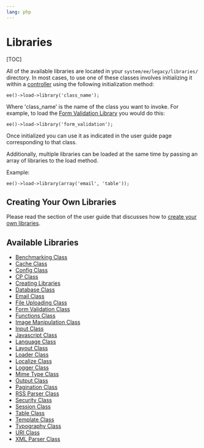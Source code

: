 ```yaml
---
lang: php
---
```


<!--
    This source file is part of the open source project
    ExpressionEngine User Guide (https://github.com/ExpressionEngine/ExpressionEngine-User-Guide)

    @link      https://expressionengine.com/
    @copyright Copyright (c) 2003-2020, Packet Tide, LLC (https://www.packettide.com)
    @license   https://expressionengine.com/license Licensed under Apache License, Version 2.0
-->

# Libraries

[TOC]

All of the available libraries are located in your `system/ee/legacy/libraries/` directory. In most cases, to use one of these classes involves initializing it within a [controller](development/legacy/controllers.md) using the following initialization method:

    ee()->load->library('class_name');

Where 'class_name' is the name of the class you want to invoke. For example, to load the [Form Validation Library](development/legacy/libraries/form-validation.md) you would do this:

    ee()->load->library('form_validation');

Once initialized you can use it as indicated in the user guide page corresponding to that class.

Additionally, multiple libraries can be loaded at the same time by passing an array of libraries to the load method.

Example:

    ee()->load->library(array('email', 'table'));

## Creating Your Own Libraries

Please read the section of the user guide that discusses how to [create your own libraries](development/legacy/libraries/creating-libraries.md).

## Available Libraries

- [Benchmarking Class](development/legacy/libraries/benchmark.md)
- [Cache Class](development/legacy/libraries/cache.md)
- [Config Class](development/legacy/libraries/config.md)
- [CP Class](development/legacy/libraries/cp.md)
- [Creating Libraries](development/legacy/libraries/creating-libraries.md)
- [Database Class](development/legacy/libraries/database.md)
- [Email Class](development/legacy/libraries/email.md)
- [File Uploading Class](development/legacy/libraries/file-uploading.md)
- [Form Validation Class](development/legacy/libraries/form-validation.md)
- [Functions Class](development/legacy/libraries/functions.md)
- [Image Manipulation Class](development/legacy/libraries/image-lib.md)
- [Input Class](development/legacy/libraries/input.md)
- [Javascript Class](development/legacy/libraries/javascript.md)
- [Language Class](development/legacy/libraries/language.md)
- [Layout Class](development/legacy/libraries/layout.md)
- [Loader Class](development/legacy/libraries/loader.md)
- [Localize Class](development/legacy/libraries/localization.md)
- [Logger Class](development/legacy/libraries/logger.md)
- [Mime Type Class](development/legacy/libraries/mime-type.md)
- [Output Class](development/legacy/libraries/output.md)
- [Pagination Class](development/legacy/libraries/pagination.md)
- [RSS Parser Class](development/legacy/libraries/rss-parser.md)
- [Security Class](development/legacy/libraries/security.md)
- [Session Class](development/legacy/libraries/session.md)
- [Table Class](development/legacy/libraries/table.md)
- [Template Class](development/legacy/libraries/template.md)
- [Typography Class](development/legacy/libraries/typography.md)
- [URI Class](development/legacy/libraries/uri.md)
- [XML Parser Class](development/legacy/libraries/xmlparser.md)
